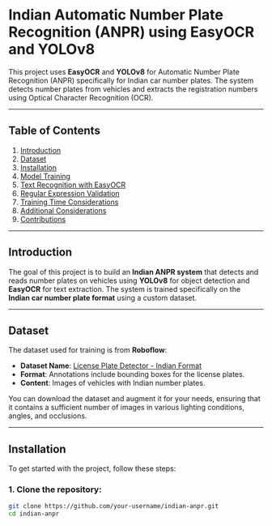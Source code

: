 # Indian Automatic Number Plate Recognition (ANPR) using EasyOCR and YOLOv8

This project uses **EasyOCR** and **YOLOv8** for Automatic Number Plate Recognition (ANPR) specifically for Indian car number plates. The system detects number plates from vehicles and extracts the registration numbers using Optical Character Recognition (OCR).

---

## Table of Contents

1. [Introduction](#introduction)
2. [Dataset](#dataset)
3. [Installation](#installation)
4. [Model Training](#model-training)
5. [Text Recognition with EasyOCR](#text-recognition-with-easyocr)
6. [Regular Expression Validation](#regular-expression-validation)
7. [Training Time Considerations](#training-time-considerations)
8. [Additional Considerations](#additional-considerations)
9. [Contributions](#contributions)

---

## Introduction

The goal of this project is to build an **Indian ANPR system** that detects and reads number plates on vehicles using **YOLOv8** for object detection and **EasyOCR** for text extraction. The system is trained specifically on the **Indian car number plate format** using a custom dataset.

---

## Dataset

The dataset used for training is from **Roboflow**:

- **Dataset Name**: [License Plate Detector - Indian Format](https://universe.roboflow.com/mochoye/license-plate-detector-ogxxg)
- **Format**: Annotations include bounding boxes for the license plates.
- **Content**: Images of vehicles with Indian number plates.

You can download the dataset and augment it for your needs, ensuring that it contains a sufficient number of images in various lighting conditions, angles, and occlusions.

---

## Installation

To get started with the project, follow these steps:

### 1. Clone the repository:

```bash
git clone https://github.com/your-username/indian-anpr.git
cd indian-anpr
